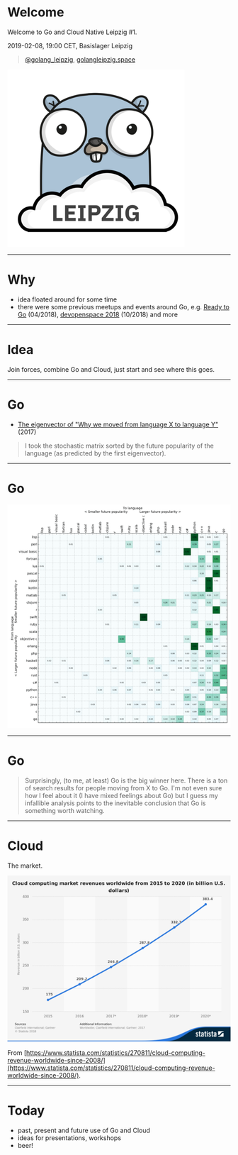 # Welcome

Welcome to Go and Cloud Native Leipzig #1.

2019-02-08, 19:00 CET, Basislager Leipzig

> [@golang_leipzig](https://twitter.com/golang_leipzig), [golangleipzig.space](https://golangleipzig.space)

![Depiction of a Cloud Gopher](static/logo.png)

----

# Why

* idea floated around for some time
* there were some previous meetups and events around Go, e.g. [Ready to Go](https://www.meetup.com/de-DE/Softwerkskammer-Leipzig/events/245523279/) (04/2018), [devopenspace 2018](https://devopenspace.de/) (10/2018) and more

----

# Idea

Join forces, combine Go and Cloud, just start and see where this goes.

----

# Go

* [The eigenvector of "Why we moved from language X to language Y"](https://erikbern.com/2017/03/15/the-eigenvector-of-why-we-moved-from-language-x-to-language-y.html) (2017)

> I took the stochastic matrix sorted by the future popularity of the language (as predicted by the first eigenvector).

----

# Go

![From language to language matrix](static/prog_lang_matrix_eig_small.png)

----

# Go

> Surprisingly, (to me, at least) Go is the big winner here. There is a ton of search results for people moving from X to Go. I'm not even sure how I feel about it (I have mixed feelings about Go) but I guess my infallible analysis points to the inevitable conclusion that Go is something worth watching.

----

# Cloud

The market.

![](static/statistic_id270811_cloud-computing-market-revenues-worldwide-2015-2020_small.png)

From [https://www.statista.com/statistics/270811/cloud-computing-revenue-worldwide-since-2008/](https://www.statista.com/statistics/270811/cloud-computing-revenue-worldwide-since-2008/).

----

# Today

* past, present and future use of Go and Cloud
* ideas for presentations, workshops
* beer!


